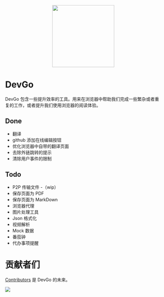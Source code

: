 
<div align="center">
<img src="https://fedtop.github.io/dev-go-docs/logo.png" style="width:200px" />
</div>

# DevGo
DevGo 包含一些提升效率的工具。用来在浏览器中帮助我们完成一些繁杂或者重复的工作，或者提升我们使用浏览器的阅读体验。
## Done
* 翻译
* github 添加在线编辑按钮
* 优化浏览器中自带的翻译页面
* 去除外链跳转的提示
* 清除用户事件的限制
## Todo
* P2P 传输文件 -（wip）
* 保存页面为 PDF
* 保存页面为 MarkDown
* 浏览器代理
* 图片处理工具
* Json 格式化
* 视频解析
* Mock 数据
* 番茄钟
* 代办事项提醒

# 贡献者们
[Contributors](https://github.com/wangrongding/dev-go/graphs/contributors) 是 DevGo 的未来。

![](https://camo.githubusercontent.com/126bf011ec7a71e40e902725887704f9b27a175a9c0a3ed881073a7d80b0dffb/68747470733a2f2f636f6e747269622e726f636b732f696d6167653f7265706f3d666564746f702f6465762d676f)